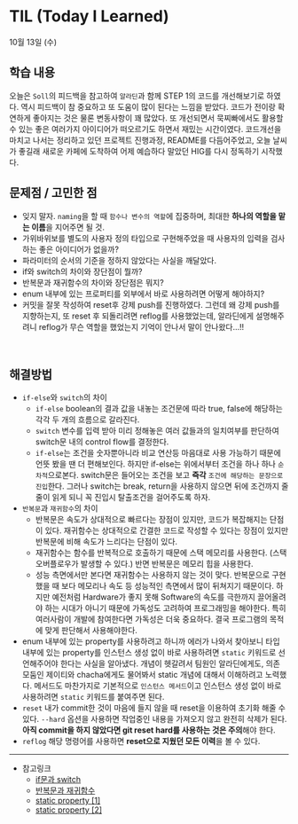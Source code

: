 # TIL (Today I Learned)

10월 13일 (수)

## 학습 내용
오늘은 `Soll`의 피드백을 참고하여 `알라딘`과 함께 STEP 1의 코드를 개선해보기로 하였다. 역시 피드백이 참 중요하고 또 도움이 많이 된다는 느낌을 받았다. 코드가 전이랑 확연하게 좋아지는 것은 물론 변동사항이 꽤 많았다. 또 개선되면서 묵찌빠에서도 활용할 수 있는 좋은 여러가지 아이디어가 떠오르기도 하면서 재밌는 시간이였다. 코드개선을 마치고 나서는 정리하고 있던 프로젝트 진행과정, README를 다듬어주었고, 오늘 날씨가 좋길래 새로운 카페에 도착하여 어제 예습하다 말았던 HIG를 다시 정독하기 시작했다.
 
## 문제점 / 고민한 점
- 잊지 말자. `naming`을 할 때 `함수나 변수의 역할`에 집중하며, 최대한 **하나의 역할을 맡는 이름**을 지어주면 될 것.
- 가위바위보를 별도의 사용자 정의 타입으로 구현해주었을 때 사용자의 입력을 검사하는 좋은 아이디어가 없을까?
- 파라미터의 순서의 기준을 정하지 않았다는 사실을 깨달았다.
- if와 switch의 차이와 장단점이 뭘까?
- 반복문과 재귀함수의 차이와 장단점은 뭐지?
- enum 내부에 있는 프로퍼티를 외부에서 바로 사용하려면 어떻게 해야하지?
- 커밋을 잘못 작성하여 reset후 강제 push를 진행하였다. 그런데 왜 강제 push를 지향하는지, 또 reset 후 되돌리려면 reflog를 사용했었는데, 알라딘에게 설명해주려니 reflog가 무슨 역할을 했었는지 기억이 안나서 말이 안나왔다...!!
    
&nbsp;

## 해결방법
- `if-else`와 `switch`의 차이
    - `if-else` boolean의 결과 값을 내놓는 조건문에 따라 true, false에 해당하는 각각 두 개의 흐름으로 갈라진다.
    - `switch` 변수를 입력 받아 미리 정해놓은 여러 값들과의 일치여부를 판단하여 switch문 내의 control flow를 결정한다.
    - `if-else`는 조건을 숫자뿐아니라 비교 연산등 마음대로 사용 가능하기 때문에 언뜻 봤을 땐 더 편해보인다. 하지만 if-else는 위에서부터 조건을 하나 하나 `순차적`으로본다. switch문은 들어오는 조건을 보고 **즉각** `조건에 해당하는 문장으로 진입`한다. 그러나 switch는 break, return을 사용하지 않으면 뒤에 조건까지 줄줄이 읽게 되니 꼭 진입시 탈출조건을 걸어주도록 하자.
- `반복문`과 `재귀함수`의 차이
    - 반복문은 속도가 상대적으로 빠르다는 장점이 있지만, 코드가 복잡해지는 단점이 있다. 재귀함수는 상대적으로 간결한 코드로 작성할 수 있다는 장점이 있지만 반복문에 비해 속도가 느리다는 단점이 있다.
    - 재귀함수는 함수를 반복적으로 호출하기 때문에 스택 메모리를 사용한다. (스택 오버플로우가 발생할 수 있다.) 반면 반복문은 메모리 힙을 사용한다. 
    - 성능 측면에서만 본다면 재귀함수는 사용하지 않는 것이 맞다. 반복문으로 구현했을 때 보다 메모리나 속도 등 성능적인 측면에서 많이 뒤쳐지기 때문이다. 하지만 예전처럼 Hardware가 좋지 못해 Software의 속도를 극한까지 끌어올려야 하는 시대가 아니기 때문에 가독성도 고려하여 프로그래밍을 해야한다. 특히 여러사람이 개발에 참여한다면 가독성은 더욱 중요하다. 결국 프로그램의 목적에 맞게 판단해서 사용해야한다.
- enum 내부에 있는 property를 사용하려고 하니까 에러가 나와서 찾아보니 타입 내부에 있는 property를 인스턴스 생성 없이 바로 사용하려면 `static` 키워드로 선언해주어야 한다는 사실을 알아냈다. 개념이 헷갈려서 팀원인 알라딘에게도, 의존 모둠인 제이티와 chacha에게도 물어봐서 static 개념에 대해서 이해하려고 노력했다. 메서드도 마찬가지로 기본적으로 `인스턴스 메서드`이고 인스턴스 생성 없이 바로 사용하려면 `static` 키워드를 붙여주면 된다.
- `reset` 내가 commit한 것이 마음에 들지 않을 때 reset을 이용하여 초기화 해줄 수 있다. `--hard` 옵션을 사용하면 작업중인 내용을 가져오지 않고 완전히 삭제가 된다. **아직 commit을 하지 않았다면 git reset hard를 사용하는 것은 주의**해야 한다.
- `reflog` 해당 명령어를 사용하면 **reset으로 지웠던 모든 이력**을 볼 수 있다.
&nbsp;

---

- 참고링크
    - [if문과 switch](https://aahc.tistory.com/6)
    - [반복문과 재귀함수](http://melonicedlatte.com/2021/05/10/001900.html)
    - [static property [1]](https://babbab2.tistory.com/122)
    - [static property [2]](https://www.hackingwithswift.com/read/0/18/static-properties-and-methods)

